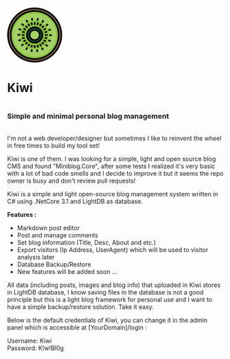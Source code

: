 ![Kiwi Logo](/Images/Kiwi.png)
# **Kiwi**<h1>
### **Simple and minimal personal blog management** <h6>

I'm not a web developer/designer but sometimes I like to reinvent the wheel in free times to build my tool set!

Kiwi is one of them. I was looking for a simple, light and open source blog CMS and found "Miniblog.Core", after some tests I realized it's very basic with a lot of bad code smells and I decide to improve it but it seems the repo owner is busy and don't review pull requests!

Kiwi is a simple and light open-source blog management system written in C# using .NetCore 3.1 and LightDB as database.

**Features :**

* Markdown post editor
* Post and manage comments
* Set blog information (Title, Desc, About and etc.)
* Export visitors (Ip Address, UserAgent) which will be used to visitor analysis later
* Database Backup/Restore
* New features will be added soon ...

All data (including posts, images and blog info) that uploaded in Kiwi stores in LightDB database, I know saving files in the database is not a good principle but this is a light blog framework for personal use and I want to have a simple backup/restore solution. Take it easy.

Below is the default credentials of Kiwi, you can change it in the admin panel which is accessible at [YourDomain]/login :

Username: Kiwi  
Password: K!w!Bl0g
